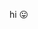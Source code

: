 hi 😛  
  
<!--[![Anurag's GitHub stats](https://github-readme-stats.vercel.app/api?username=l0st-idi0t&show_icons=true&theme=github_dark)](https://github.com/anuraghazra/github-readme-stats) -->

<!---
l0st-idi0t/l0st-idi0t is a ✨ special ✨ repository because its `README.md` (this file) appears on your GitHub profile.
You can click the Preview link to take a look at your changes.
--->
